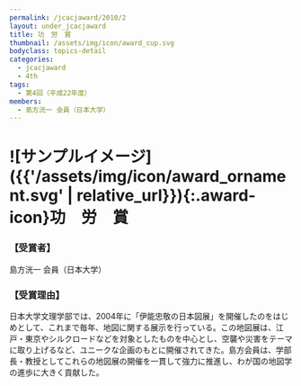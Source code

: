 ```yaml
---
permalink: /jcacjaward/2010/2
layout: under_jcacjaward
title: 功　労　賞
thumbnail: /assets/img/icon/award_cup.svg
bodyclass: topics-detail
categories:
  - jcacjaward
  - 4th
tags:
  - 第4回（平成22年度）
members:
  - 島方洸一 会員（日本大学）
---
```


# ![サンプルイメージ]({{'/assets/img/icon/award_ornament.svg' | relative_url}}){:.award-icon}功　労　賞

### 【受賞者】

島方洸一 会員（日本大学）

### 【受賞理由】

日本大学文理学部では、2004年に「伊能忠敬の日本図展」を開催したのをはじめとして、これまで毎年、地図に関する展示を行っている。この地図展は、江戸・東京やシルクロードなどを対象としたものを中心とし、空襲や災害をテーマに取り上げるなど、ユニークな企画のもとに開催されてきた。島方会員は、学部長・教授としてこれらの地図展の開催を一貫して強力に推進し、わが国の地図学の進歩に大きく貢献した。
